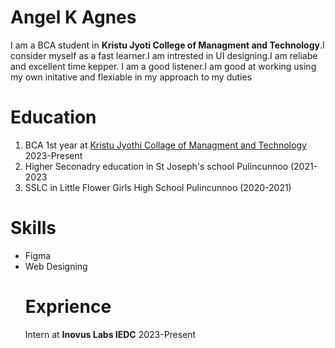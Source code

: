 # Angel K Agnes
I am a BCA student in **Kristu Jyoti College of Managment and Technology**.I consider myself as a fast learner.I am intrested in UI designing.I am reliabe and excellent time kepper.
I am a good listener.I am good at working using my own initative and flexiable in my approach to my duties
# Education
  1. BCA 1st year at [Kristu Jyothi Collage of Managment and Technology](https://kjcmt.ac.in/) 2023-Present
  2. Higher Seconadry education  in St Joseph's school Pulincunnoo (2021-2023
  3. SSLC in Little Flower Girls High School Pulincunnoo (2020-2021) 
# Skills
- Figma
- Web Designing
  # Exprience
  Intern at **Inovus Labs IEDC** 2023-Present
 
